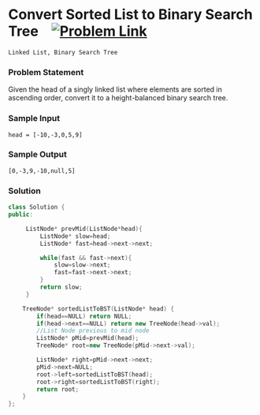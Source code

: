 # Convert Sorted List to Binary Search Tree &ensp;  [![Problem Link](https://img.shields.io/badge/-LeetCode-FFA116?style=for-the-badge&logo=LeetCode&logoColor=black)](https://leetcode.com/problems/convert-sorted-list-to-binary-search-tree/description/)

```
Linked List, Binary Search Tree
``` 
### Problem Statement 
Given the head of a singly linked list where elements are sorted in ascending order, convert it to a 
height-balanced
 binary search tree.

### Sample Input
```
head = [-10,-3,0,5,9]
```
### Sample Output
```
[0,-3,9,-10,null,5]
```

### Solution
```cpp
class Solution {
public:

     ListNode* prevMid(ListNode*head){
         ListNode* slow=head;
         ListNode* fast=head->next->next;

         while(fast && fast->next){
             slow=slow->next;
             fast=fast->next->next;
         }
         return slow;
     }

    TreeNode* sortedListToBST(ListNode* head) {
        if(head==NULL) return NULL;
        if(head->next==NULL) return new TreeNode(head->val);
        //List Node previous to mid node
        ListNode* pMid=prevMid(head);
        TreeNode* root=new TreeNode(pMid->next->val);

        ListNode* right=pMid->next->next;
        pMid->next=NULL;
        root->left=sortedListToBST(head);
        root->right=sortedListToBST(right);
        return root;
    }
};